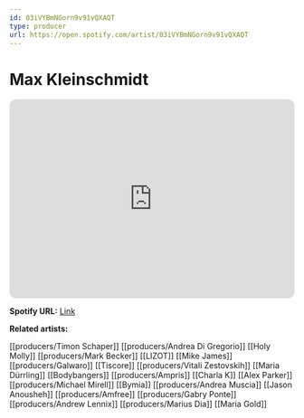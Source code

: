 ```yaml
---
id: 03iVYBmNGorn9v91vQXAQT
type: producer
url: https://open.spotify.com/artist/03iVYBmNGorn9v91vQXAQT
---
```

# Max Kleinschmidt

<iframe style="border-radius:12px" src="https://open.spotify.com/embed/artist/03iVYBmNGorn9v91vQXAQT" width="100%" height="352" frameBorder="0" allowfullscreen="" allow="autoplay; clipboard-write; encrypted-media; fullscreen; picture-in-picture" loading="lazy"></iframe>

**Spotify URL:** [Link](https://open.spotify.com/artist/03iVYBmNGorn9v91vQXAQT)

**Related artists:**

[[producers/Timon Schaper]]
[[producers/Andrea Di Gregorio]]
[[Holy Molly]]
[[producers/Mark Becker]]
[[LIZOT]]
[[Mike James]]
[[producers/Galwaro]]
[[Tiscore]]
[[producers/Vitali Zestovskih]]
[[Maria Dürrling]]
[[Bodybangers]]
[[producers/Ampris]]
[[Charla K]]
[[Alex Parker]]
[[producers/Michael Mirell]]
[[Bymia]]
[[producers/Andrea Muscia]]
[[Jason Anousheh]]
[[producers/Amfree]]
[[producers/Gabry Ponte]]
[[producers/Andrew Lennix]]
[[producers/Marius Dia]]
[[Maria Gold]]
